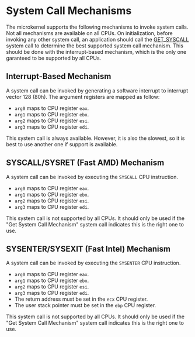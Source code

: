 # System Call Mechanisms

The microkernel supports the following mechanisms to invoke system calls. Not
all mechanisms are available on all CPUs. On initialization, before invoking any
other system call, an application should call the [GET_SYSCALL](get-syscall.md)
system call to determine the best supported system call mechanism. This should
be done with the interrupt-based mechanism, which is the only one garanteed to
be supported by all CPUs.

## Interrupt-Based Mechanism

A system call can be invoked by generating a software interrupt to interrupt
vector 128 (80h). The argument registers are mapped as follow:

* `arg0` maps to CPU register `eax`.
* `arg1` maps to CPU register `ebx`.
* `arg2` maps to CPU register `esi`.
* `arg3` maps to CPU register `edi`.

This system call is always available. However, it is also the slowest, so it is
best to use another one if support is available.

## SYSCALL/SYSRET (Fast AMD) Mechanism

A system call can be invoked by executing the `SYSCALL` CPU instruction.

* `arg0` maps to CPU register `eax`.
* `arg1` maps to CPU register `ebx`.
* `arg2` maps to CPU register `esi`.
* `arg3` maps to CPU register `edi`.

This system call is not supported by all CPUs. It should only be used if the
"Get System Call Mechanism" system call indicates this is the right one to use.

## SYSENTER/SYSEXIT (Fast Intel) Mechanism

A system call can be invoked by executing the `SYSENTER` CPU instruction.

* `arg0` maps to CPU register `eax`.
* `arg1` maps to CPU register `ebx`.
* `arg2` maps to CPU register `esi`.
* `arg3` maps to CPU register `edi`.
* The return address must be set in the `ecx` CPU register.
* The user stack pointer must be set in the `ebp` CPU register.

This system call is not supported by all CPUs. It should only be used if the
"Get System Call Mechanism" system call indicates this is the right one to use.
